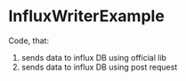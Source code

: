 # InfluxWriterExample
Code, that:
1) sends data to influx DB using official lib
2) sends data to influx DB using post request
